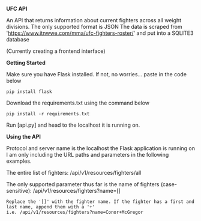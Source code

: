 **UFC API**

An API that returns information about current fighters across all weight divisions. 
The only supported format is JSON
The data is scraped from 'https://www.itnwwe.com/mma/ufc-fighters-roster/' and put into a SQLITE3 database

(Currently creating a frontend interface)

**Getting Started**

Make sure you have Flask installed. 
If not, no worries... paste in the code below
```
pip install flask
```
Download the requirements.txt using the command below
```
pip install -r requirements.txt
```
Run [api.py] and head to the localhost it is running on.

**Using the API**

Protocol and server name is the localhost the Flask application is running on
I am only including the URL paths and parameters in the following examples.

The entire list of fighters:
    /api/v1/resources/fighters/all

The only supported parameter thus far is the name of fighters (case-sensitive):
    /api/v1/resources/fighters?name=[]
    
    Replace the '[]' with the fighter name. If the fighter has a first and last name, append them with a '+'
    i.e. /api/v1/resources/fighters?name=Conor+McGregor
